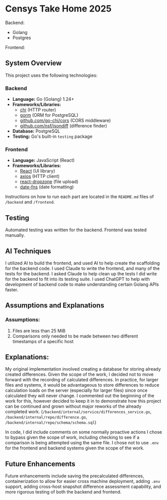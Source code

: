 # Censys Take Home 2025

Backend:
- Golang
- Postgres

Frontend:
## System Overview

This project uses the following technologies:

### Backend
- **Language:** Go (Golang) 1.24+
- **Frameworks/Libraries:** 
  - [chi](https://github.com/go-chi/chi) (HTTP router)
  - [gorm](https://gorm.io/) (ORM for PostgreSQL)
  - [github.com/go-chi/cors](https://github.com/go-chi/cors) (CORS middleware)
  - [github.com/nsf/jsondiff](https://github.com/nsf/jsondiff) (difference finder)
- **Database:** PostgreSQL
- **Testing:** Go's built-in `testing` package

### Frontend
- **Language:** JavaScript (React)
- **Frameworks/Libraries:**
  - [React](https://react.dev/) (UI library)
  - [axios](https://axios-http.com/) (HTTP client)
  - [react-dropzone](https://react-dropzone.js.org/) (file upload)
  - [date-fns](https://date-fns.org/) (date formatting)

Instructions on how to run each part are located in the `README.md` files of `/backend` and `/frontend`. 

## Testing
Automated testing was written for the backend. Frontend was tested manually. 


## AI Techniques 
I utilized AI to build the frontend, and used AI to help create the scaffolding for the backend code. I used Claude to write the frontend, and many of the tests for the backend. I asked Claude to help clean up the tests I did write for the backend to fit into its testing suite. I used ChatGPT to help with development of backend code to make understanding certain Golang APIs faster. 

## Assumptions and Explanations
### Assumptions:
1) Files are less than 25 MiB 
2) Comparisons only needed to be made between two different timestamps of a specific host 

## Explanations:
My original implementation involved creating a database for storing already created differences. Given the scope of the work, I decided not to move forward with the recording of calculated differences. In practice, for larger files and systems, it would be advantageous to store differences to reduce calculation loads on the server (especially for larger files) since once calculated they will never change. I commented out the beginning of the work for this, however decided to keep it in to demonstrate how this project can be continued and grown without major reworks of the already completed work.
(`/backend/internal/service/differences_service.go`, `/backend/internal/repo/difference.go`, `/backend/internal/repo/schema/schema.sql`)

In code, I did include comments on some normally proactive actions I chose to bypass given the scope of work, including checking to see if a comparison is being attempted using the same file. I chose not to use `.env` for the frontend and backend systems given the scope of the work.

## Future Enhancements
Future enhancements include saving the precalculated differences, containerization to allow for easier cross machine deployment, adding `.env` support, adding cross-host snapshot difference assessment capability, and more rigorous testing of both the backend and frontend. 
